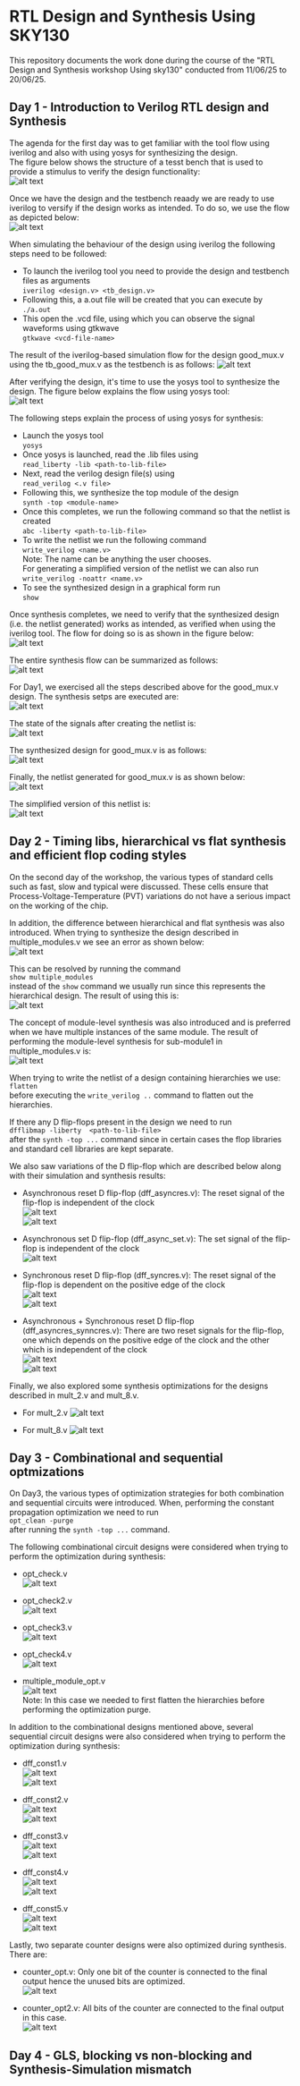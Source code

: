 # RTL Design and Synthesis Using SKY130
This repository documents the work done during the course of the "RTL Design and Synthesis workshop Using sky130" conducted from 11/06/25 to 20/06/25.

## Day 1 - Introduction to Verilog RTL design and Synthesis
The agenda for the first day was to get familiar with the tool flow using iverilog and also with using yosys for synthesizing the design.<br />
The figure below shows the structure of a tesst bench that is used to provide a stimulus to verify the design functionality:<br />
![alt text](Day1/tb.png)

Once we have the design and the testbench reaady we are ready to use iverilog to versify if the design works as intended. To do so, we use the flow as depicted below:<br />
![alt text](Day1/iverilog_flow.png) <br />

When simulating the behaviour of the design using iverilog the following steps need to be followed:
- To launch the iverilog tool you need to provide the design and testbench files as arguments <br />
`iverilog <design.v> <tb_design.v>`
- Following this, a a.out file will be created that you can execute by <br />
`./a.out`
- This open the .vcd file, using which you can observe the signal waveforms using gtkwave <br />
`gtkwave <vcd-file-name>` <br />

The result of the iverilog-based simulation flow for the design good_mux.v using the tb_good_mux.v as the testbench is as follows:
![alt text](Day1/good_mux.png) <br />

After verifying the design,  it's time to use the yosys tool to synthesize the design. The figure below explains the flow using yosys tool: <br />
![alt text](Day1/yosys_flow.png)

The following steps explain the process of using yosys for synthesis:
- Launch the yosys tool <br />
`yosys`
- Once yosys is launched, read the .lib files using <br />
`read_liberty -lib <path-to-lib-file>`
- Next, read the verilog design file(s) using <br />
`read_verilog <.v file>`
- Following this, we synthesize the top module of the design <br />
`synth -top <module-name>`
- Once this completes, we run the following command so that the netlist is created <br />
`abc -liberty <path-to-lib-file>`
- To write the netlist we run the following command <br />
`write_verilog <name.v>` <br />
Note: The name can be anything the user chooses. <br />
For generating a simplified version of the netlist we can also run <br />
`write_verilog -noattr <name.v>`
- To see the synthesized design in a graphical form run <br />
`show` <br />

Once synthesis completes, we need to verify that the synthesized design (i.e. the netlist generated) works as intended, as verified when using the iverilog tool. The flow for doing so is as shown in the figure below: <br />
![alt text](Day1/synth_verif.png)  <br />

The entire synthesis flow can be summarized as follows: <br />
![alt text](Day1/synth_flow.png)  <br />

For Day1, we exercised all the steps described above for the good_mux.v design. The synthesis setps are executed are: <br />
![alt text](Day1/synth_steps_good_mux.png)  <br />

The state of the signals after creating the netlist is:<br />
![alt text](Day1/good_mux_all_signals.png)  <br />

The synthesized design for good_mux.v is as follows: <br />
![alt text](Day1/good_final.png)  <br />

Finally, the netlist generated for good_mux.v is as shown below: <br />
![alt text](Day1/netlist_good_mux.png)  <br />

The simplified version of this netlist is: <br />
![alt text](Day1/netlist_simplified_good_mux.png)  <br />

## Day 2 - Timing libs, hierarchical vs flat synthesis and efficient flop coding styles
On the second day of the workshop, the various types of standard cells such as fast, slow and typical were discussed. These cells ensure that Process-Voltage-Temperature (PVT) variations do not have a serious impact on the working of the chip. <br />

In addition, the difference between hierarchical and flat synthesis was also introduced. When trying to synthesize the design described in multiple_modules.v we see an error as shown below: <br />
![alt text](Day2/show_err_mm.png)  <br />

This can be resolved by running the command <br />
`show multiple_modules` <br />
instead of the `show` command we usually run since this represents the hierarchical design. The result of using this is: <br />
![alt text](Day2/show_mm_flat.png)  <br />

The concept of module-level synthesis was also introduced and is preferred when we have multiple instances of the same module. The result of performing the module-level synthesis for sub-module1 in multiple_modules.v is: <br />
![alt text](Day2/show_sub_module1.png)  <br />

When trying to write the netlist of a design containing hierarchies we use: <br />
`flatten` <br />
before executing the `write_verilog ..` command to flatten out the hierarchies. <br />

If there any D flip-flops present in the design we need to run <br />
`dfflibmap -liberty  <path-to-lib-file>` <br />
after the `synth -top ...` command since in certain cases the flop libraries and standard cell libraries are kept separate.

We also saw variations of the D flip-flop which are described below along with their simulation and synthesis results:
- Asynchronous reset D flip-flop (dff_asyncres.v): The reset signal of the flip-flop is independent of the clock <br />
![alt text](Day2/async_res.png)  <br />
![alt text](Day2/show_asyncres.png)  <br />

- Asynchronous set D flip-flop (dff_async_set.v): The set signal of the flip-flop is independent of the clock <br />
![alt text](Day2/async_set.png)  <br />

- Synchronous reset D flip-flop (dff_syncres.v): The reset signal of the flip-flop is dependent on the positive edge of the clock <br />
![alt text](Day2/sync_res.png)  <br />
![alt text](Day2/show_syncset.png)  <br />

- Asynchronous + Synchronous reset D flip-flop (dff_asyncres_synncres.v): There are two reset signals for the flip-flop, one which depends on the positive edge of the clock and the other which is independent of the clock <br />
![alt text](Day2/async_sync_res.png)  <br />
![alt text](Day2/show_async_sync.png)  <br />

Finally, we also explored some synthesis optimizations for the designs described in mult_2.v and mult_8.v.

- For mult_2.v
![alt text](Day2/show_mul2.png)  <br />

- For mult_8.v
![alt text](Day2/show_mul8.png)  <br />

## Day 3 - Combinational and sequential optmizations
On Day3, the various types of optimization strategies for both combination and sequential circuits were introduced. When, performing the constant propagation optimization we need to run <br />
`opt_clean -purge` <br />
after running the `synth -top ...` command. <br />

The following combinational circuit designs were considered when trying to perform the optimization during synthesis:
- opt_check.v <br />
![alt text](Day3/show_opt_check.png)  <br />

- opt_check2.v <br />
![alt text](Day3/show_opt_check2.png)  <br />

- opt_check3.v <br />
![alt text](Day3/show_opt_check3.png)  <br />

- opt_check4.v <br />
![alt text](Day3/show_opt_check4.png)  <br />

- multiple_module_opt.v <br />
![alt text](Day3/show_mm_opt.png)  <br />
Note: In this case we needed to first flatten the hierarchies before performing the optimization purge. <br />

In addition to the combinational designs mentioned above, several sequential circuit designs were also considered when trying to perform the optimization during synthesis:
- dff_const1.v <br />
![alt text](Day3/dff_const1.png)  <br />
![alt text](Day3/show_dff_const1.png)  <br />

- dff_const2.v <br />
![alt text](Day3/dff_const2.png)  <br />
![alt text](Day3/show_dff_const2.png)  <br />

- dff_const3.v <br />
![alt text](Day3/dff_const3.png)  <br />
![alt text](Day3/show_dff_const3.png)  <br />

- dff_const4.v <br />
![alt text](Day3/dff_const4.png)  <br />
![alt text](Day3/show_dff_const4.png)  <br />

- dff_const5.v <br />
![alt text](Day3/dff_const5.png)  <br />
![alt text](Day3/show_dff_const5.png)  <br />

Lastly, two separate counter designs were also optimized during synthesis. There are:
- counter_opt.v: Only one bit of the counter is connected to the final output hence the unused bits are optimized. <br />
![alt text](Day3/show_counter_opt.png)  <br />

- counter_opt2.v: All bits of the counter are connected to the final output in this case. <br />
![alt text](Day3/show_counter_opt2.png)  <br />

## Day 4 - GLS, blocking vs non-blocking and Synthesis-Simulation mismatch